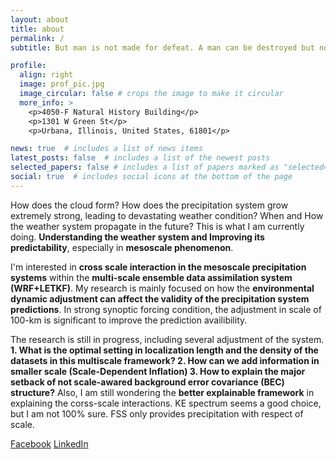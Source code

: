 ```yaml
---
layout: about
title: about
permalink: /
subtitle: But man is not made for defeat. A man can be destroyed but not defeated. -Ernest Hemingway

profile:
  align: right
  image: prof_pic.jpg
  image_circular: false # crops the image to make it circular
  more_info: >
    <p>4050-F Natural History Building</p>
    <p>1301 W Green St</p>
    <p>Urbana, Illinois, United States, 61801</p>

news: true  # includes a list of news items
latest_posts: false  # includes a list of the newest posts
selected_papers: false # includes a list of papers marked as "selected={true}"
social: true  # includes social icons at the bottom of the page
---
```


How does the cloud form? How does the precipitation system grow extremely strong, leading to devastating weather condition? When and How the weather system propagate in the future?
This is what I am currently doing. **Understanding the weather system and Improving its predictability**, especially in **mesoscale phenomenon**.

I'm interested in **cross scale interaction in the mesoscale precipitation systems** within the **multi-scale ensemble data assimilation system (WRF+LETKF)**. My research is mainly focused on how the **environmental dynamic adjustment can affect the validity of the precipitation system predictions**. In strong synoptic forcing condition, the adjustment in scale of 100-km is significant to improve the prediction availibility.

The research is still in progress, including several adjustment of the system. **1. What is the optimal setting in localization length and the density of the datasets in this multiscale framework? 2. How can we add information in smaller scale (Scale-Dependent Inflation) 3. How to explain the major setback of not scale-awared background error covariance (BEC) structure?**
Also, I am still wondering the **better explainable framework** in explaining the corss-scale interactions. KE spectrum seems a good choice, but I am not 100% sure. FSS only provides precipitation with respect of scale.

[Facebook](https://www.facebook.com/lawrence.liu.10/)
[LinkedIn](https://www.linkedin.com/in/lawrence-l-39a204a9/)
